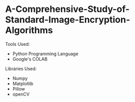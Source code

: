 # A-Comprehensive-Study-of-Standard-Image-Encryption-Algorithms

Tools Used: 
* Python Programming Language
* Google's COLAB

Libraries Used: 
* Numpy
* Matplotlib
* Pillow
* openCV
